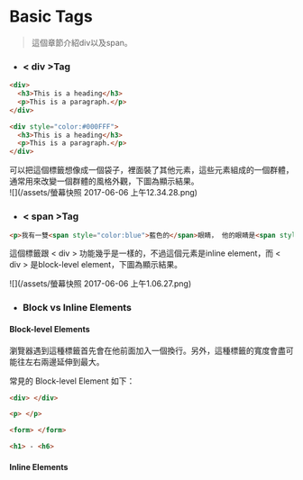 # Basic Tags

> 這個章節介紹div以及span。

* ### &lt; div &gt;Tag

```html
<div>
  <h3>This is a heading</h3>
  <p>This is a paragraph.</p>
</div>

<div style="color:#000FFF">
  <h3>This is a heading</h3>
  <p>This is a paragraph.</p>
</div>
```

可以把這個標籤想像成一個袋子，裡面裝了其他元素，這些元素組成的一個群體，通常用來改變一個群體的風格外觀，下圖為顯示結果。  
![](/assets/螢幕快照 2017-06-06 上午12.34.28.png)

* ### &lt; span &gt;Tag

```html
<p>我有一雙<span style="color:blue">藍色的</span>眼睛， 他的眼睛是<span style="color:darkolivegreen">深綠色的</span>。</p>
```

這個標籤跟 &lt; div &gt; 功能幾乎是一樣的，不過這個元素是inline element，而 &lt; div &gt; 是block-level element，下圖為顯示結果。

![](/assets/螢幕快照 2017-06-06 上午1.06.27.png)

* ### Block vs Inline Elements

#### Block-level Elements

瀏覽器遇到這種標籤首先會在他前面加入一個換行。另外，這種標籤的寬度會盡可能往左右兩邊延伸到最大。

常見的 Block-level Element 如下：


```html
<div> </div> 

<p> </p> 

<form> </form> 

<h1> - <h6>
```

#### Inline Elements

















